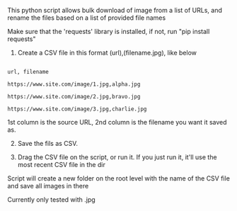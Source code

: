 This python script allows bulk download of image from a list of URLs, and rename the files based on a list of provided file names

Make sure that the 'requests' library is installed, if not, run "pip install requests"

1. Create a CSV file in this format (url),(filename.jpg), like below

~~~

url, filename

https://www.site.com/image/1.jpg,alpha.jpg

https://www.site.com/image/2.jpg,bravo.jpg

https://www.site.com/image/3.jpg,charlie.jpg

~~~

1st column is the source URL, 2nd column is the filename you want it saved as.

2. Save the fils as CSV.

3. Drag the CSV file on the script, or run it. If you just run it, it'll use the most recent CSV file in the dir

Script will create a new folder on the root level with the name of the CSV file and save all images in there

Currently only tested with .jpg

